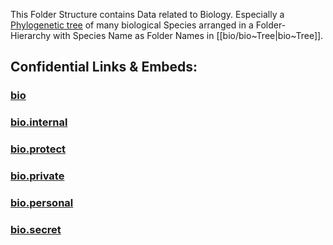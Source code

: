 This Folder Structure contains Data related to Biology. 
Especially a [Phylogenetic tree](https://en.wikipedia.org/wiki/Phylogenetic_tree "Phylogenetic tree") of many biological Species
arranged in a Folder-Hierarchy with Species Name as Folder Names in [[bio/bio~Tree|bio~Tree]]. 



## Confidential Links & Embeds: 

### [bio](../_public/bio.md) 

### [bio.internal](../_internal/bio.internal.md) 

### [bio.protect](../_protect/bio.protect.md) 

### [bio.private](../_private/bio.private.md) 

### [bio.personal](../_personal/bio.personal.md) 

### [bio.secret](../_secret/bio.secret.md) 


